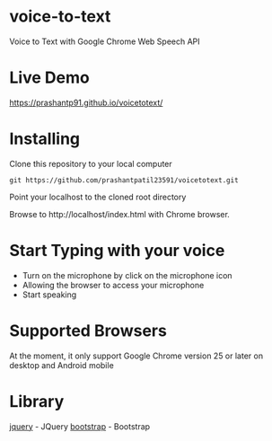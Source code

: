 # voice-to-text
Voice to Text with Google Chrome Web Speech API

# Live Demo
 https://prashantp91.github.io/voicetotext/

# Installing
Clone this repository to your local computer
```
git https://github.com/prashantpatil23591/voicetotext.git
```
Point your localhost to the cloned root directory

Browse to http://localhost/index.html with Chrome browser.

# Start Typing with your voice
* Turn on the microphone by click on the microphone icon
* Allowing the browser to access your microphone
* Start speaking

# Supported Browsers
At the moment, it only support Google Chrome version 25 or later on desktop and Android mobile

# Library
[jquery](https://code.jquery.com/jquery-3.3.1.min.js) - JQuery
[bootstrap](https://getbootstrap.com/docs/4.0/getting-started/introduction/) - Bootstrap
